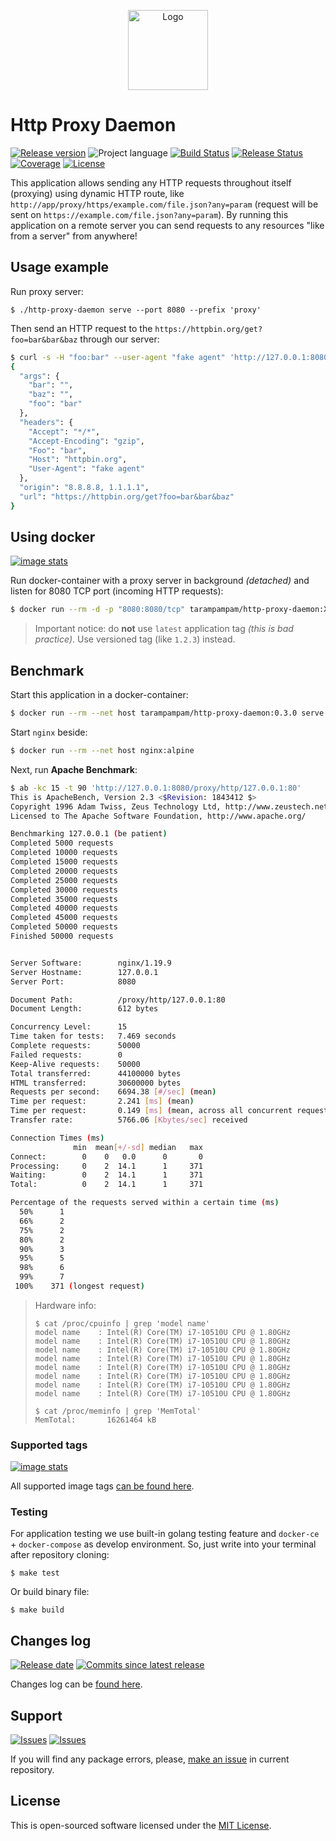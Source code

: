 <p align="center">
  <img src="https://hsto.org/webt/jx/ea/tw/jxeatw6qghfyfzxu2y8cymoiyck.png" alt="Logo" width="128" />
</p>

# Http Proxy Daemon

[![Release version][badge_release_version]][link_releases]
![Project language][badge_language]
[![Build Status][badge_build]][link_build]
[![Release Status][badge_release]][link_build]
[![Coverage][badge_coverage]][link_coverage]
[![License][badge_license]][link_license]

This application allows sending any HTTP requests throughout itself (proxying) using dynamic HTTP route, like `http://app/proxy/https/example.com/file.json?any=param` (request will be sent on `https://example.com/file.json?any=param`). By running this application on a remote server you can send requests to any resources "like from a server" from anywhere!

## Usage example

Run proxy server:

```shell
$ ./http-proxy-daemon serve --port 8080 --prefix 'proxy'
```

Then send an HTTP request to the `https://httpbin.org/get?foo=bar&bar&baz` through our server:

```bash
$ curl -s -H "foo:bar" --user-agent "fake agent" 'http://127.0.0.1:8080/proxy/https/httpbin.org/get?foo=bar&bar&baz'
{
  "args": {
    "bar": "",
    "baz": "",
    "foo": "bar"
  },
  "headers": {
    "Accept": "*/*",
    "Accept-Encoding": "gzip",
    "Foo": "bar",
    "Host": "httpbin.org",
    "User-Agent": "fake agent"
  },
  "origin": "8.8.8.8, 1.1.1.1",
  "url": "https://httpbin.org/get?foo=bar&bar&baz"
}
```

## Using docker

[![image stats](https://dockeri.co/image/tarampampam/http-proxy-daemon)][link_docker_tags]

Run docker-container with a proxy server in background _(detached)_ and listen for 8080 TCP port (incoming HTTP requests):

```bash
$ docker run --rm -d -p "8080:8080/tcp" tarampampam/http-proxy-daemon:X.X.X serve --port 8080
```

> Important notice: do **not** use `latest` application tag _(this is bad practice)_. Use versioned tag (like `1.2.3`) instead.

## Benchmark

Start this application in a docker-container:

```bash
$ docker run --rm --net host tarampampam/http-proxy-daemon:0.3.0 serve --port 8080
```

Start `nginx` beside:

```bash
$ docker run --rm --net host nginx:alpine
```

Next, run **Apache Benchmark**:

```bash
$ ab -kc 15 -t 90 'http://127.0.0.1:8080/proxy/http/127.0.0.1:80'
This is ApacheBench, Version 2.3 <$Revision: 1843412 $>
Copyright 1996 Adam Twiss, Zeus Technology Ltd, http://www.zeustech.net/
Licensed to The Apache Software Foundation, http://www.apache.org/

Benchmarking 127.0.0.1 (be patient)
Completed 5000 requests
Completed 10000 requests
Completed 15000 requests
Completed 20000 requests
Completed 25000 requests
Completed 30000 requests
Completed 35000 requests
Completed 40000 requests
Completed 45000 requests
Completed 50000 requests
Finished 50000 requests


Server Software:        nginx/1.19.9
Server Hostname:        127.0.0.1
Server Port:            8080

Document Path:          /proxy/http/127.0.0.1:80
Document Length:        612 bytes

Concurrency Level:      15
Time taken for tests:   7.469 seconds
Complete requests:      50000
Failed requests:        0
Keep-Alive requests:    50000
Total transferred:      44100000 bytes
HTML transferred:       30600000 bytes
Requests per second:    6694.38 [#/sec] (mean)
Time per request:       2.241 [ms] (mean)
Time per request:       0.149 [ms] (mean, across all concurrent requests)
Transfer rate:          5766.06 [Kbytes/sec] received

Connection Times (ms)
              min  mean[+/-sd] median   max
Connect:        0    0   0.0      0       0
Processing:     0    2  14.1      1     371
Waiting:        0    2  14.1      1     371
Total:          0    2  14.1      1     371

Percentage of the requests served within a certain time (ms)
  50%      1
  66%      2
  75%      2
  80%      2
  90%      3
  95%      5
  98%      6
  99%      7
 100%    371 (longest request)
```

> Hardware info:
> ```shell
> $ cat /proc/cpuinfo | grep 'model name'
> model name	: Intel(R) Core(TM) i7-10510U CPU @ 1.80GHz
> model name	: Intel(R) Core(TM) i7-10510U CPU @ 1.80GHz
> model name	: Intel(R) Core(TM) i7-10510U CPU @ 1.80GHz
> model name	: Intel(R) Core(TM) i7-10510U CPU @ 1.80GHz
> model name	: Intel(R) Core(TM) i7-10510U CPU @ 1.80GHz
> model name	: Intel(R) Core(TM) i7-10510U CPU @ 1.80GHz
> model name	: Intel(R) Core(TM) i7-10510U CPU @ 1.80GHz
> model name	: Intel(R) Core(TM) i7-10510U CPU @ 1.80GHz
>
> $ cat /proc/meminfo | grep 'MemTotal'
> MemTotal:       16261464 kB
> ```


### Supported tags

[![image stats](https://dockeri.co/image/tarampampam/http-proxy-daemon)][link_docker_tags]

All supported image tags [can be found here][link_docker_tags].

### Testing

For application testing we use built-in golang testing feature and `docker-ce` + `docker-compose` as develop environment. So, just write into your terminal after repository cloning:

```shell
$ make test
```

Or build binary file:

```shell
$ make build
```

## Changes log

[![Release date][badge_release_date]][link_releases]
[![Commits since latest release][badge_commits_since_release]][link_commits]

Changes log can be [found here][link_changes_log].

## Support

[![Issues][badge_issues]][link_issues]
[![Issues][badge_pulls]][link_pulls]

If you will find any package errors, please, [make an issue][link_create_issue] in current repository.

## License

This is open-sourced software licensed under the [MIT License][link_license].

[badge_build]:https://img.shields.io/github/workflow/status/tarampampam/http-proxy-daemon/tests?maxAge=30&logo=github
[badge_release]:https://img.shields.io/github/workflow/status/tarampampam/http-proxy-daemon/release?maxAge=30&label=release&logo=github
[badge_coverage]:https://img.shields.io/codecov/c/github/tarampampam/http-proxy-daemon/master.svg?maxAge=30
[badge_release_version]:https://img.shields.io/github/release/tarampampam/http-proxy-daemon.svg?maxAge=30
[badge_language]:https://img.shields.io/github/go-mod/go-version/tarampampam/http-proxy-daemon?longCache=true
[badge_license]:https://img.shields.io/github/license/tarampampam/http-proxy-daemon.svg?longCache=true
[badge_release_date]:https://img.shields.io/github/release-date/tarampampam/http-proxy-daemon.svg?maxAge=180
[badge_commits_since_release]:https://img.shields.io/github/commits-since/tarampampam/http-proxy-daemon/latest.svg?maxAge=45
[badge_issues]:https://img.shields.io/github/issues/tarampampam/http-proxy-daemon.svg?maxAge=45
[badge_pulls]:https://img.shields.io/github/issues-pr/tarampampam/http-proxy-daemon.svg?maxAge=45

[link_coverage]:https://codecov.io/gh/tarampampam/http-proxy-daemon
[link_build]:https://github.com/tarampampam/http-proxy-daemon/actions
[link_docker_hub]:https://hub.docker.com/r/tarampampam/http-proxy-daemon/
[link_docker_tags]:https://hub.docker.com/r/tarampampam/http-proxy-daemon/tags
[link_license]:https://github.com/tarampampam/http-proxy-daemon/blob/master/LICENSE
[link_releases]:https://github.com/tarampampam/http-proxy-daemon/releases
[link_commits]:https://github.com/tarampampam/http-proxy-daemon/commits
[link_changes_log]:https://github.com/tarampampam/http-proxy-daemon/blob/master/CHANGELOG.md
[link_issues]:https://github.com/tarampampam/http-proxy-daemon/issues
[link_create_issue]:https://github.com/tarampampam/http-proxy-daemon/issues/new/choose
[link_pulls]:https://github.com/tarampampam/http-proxy-daemon/pulls
